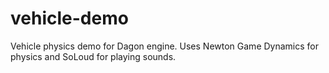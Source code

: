 # vehicle-demo
Vehicle physics demo for Dagon engine. Uses Newton Game Dynamics for physics and SoLoud for playing sounds.
